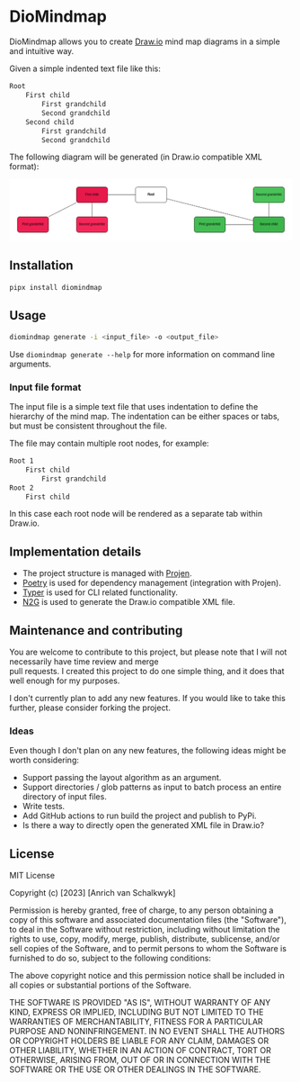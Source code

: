 # DioMindmap

DioMindmap allows you to create [Draw.io](https://app.diagrams.net/) mind map diagrams in a simple and intuitive way.

Given a simple indented text file like this:

```text
Root
    First child
        First grandchild
        Second grandchild
    Second child
        First grandchild
        Second grandchild
```

The following diagram will be generated (in Draw.io compatible XML format):

![](docs/sample_diagram.png)

## Installation

```bash
pipx install diomindmap
```

## Usage

```bash
diomindmap generate -i <input_file> -o <output_file>
```

Use `diomindmap generate --help` for more information on command line arguments.

### Input file format

The input file is a simple text file that uses indentation to define the hierarchy of the mind map. The indentation
can be either spaces or tabs, but must be consistent throughout the file.

The file may contain multiple root nodes, for example:

```text
Root 1
    First child
        First grandchild
Root 2
    First child
```

In this case each root node will be rendered as a separate tab within Draw.io.

## Implementation details

- The project structure is managed with [Projen](http://projen.io/python.html).
- [Poetry](https://python-poetry.org/) is used for dependency management (integration with Projen).
- [Typer](https://typer.tiangolo.com/) is used for CLI related functionality.
- [N2G](https://pypi.org/project/n2g/) is used to generate the Draw.io compatible XML file.

## Maintenance and contributing

You are welcome to contribute to this project, but please note that I will not necessarily have time review and merge  
pull requests. I created this project to do one simple thing, and it does that well enough for my purposes.

I don't currently plan to add any new features. If you would like to take this further, please consider forking the
project.

### Ideas

Even though I don't plan on any new features, the following ideas might be worth considering:

- Support passing the layout algorithm as an argument.
- Support directories / glob patterns as input to batch process an entire directory of input files.
- Write tests.
- Add GitHub actions to run build the project and publish to PyPi.
- Is there a way to directly open the generated XML file in Draw.io?

## License

MIT License

Copyright (c) [2023] [Anrich van Schalkwyk]

Permission is hereby granted, free of charge, to any person obtaining a copy
of this software and associated documentation files (the "Software"), to deal
in the Software without restriction, including without limitation the rights
to use, copy, modify, merge, publish, distribute, sublicense, and/or sell
copies of the Software, and to permit persons to whom the Software is
furnished to do so, subject to the following conditions:

The above copyright notice and this permission notice shall be included in all
copies or substantial portions of the Software.

THE SOFTWARE IS PROVIDED "AS IS", WITHOUT WARRANTY OF ANY KIND, EXPRESS OR
IMPLIED, INCLUDING BUT NOT LIMITED TO THE WARRANTIES OF MERCHANTABILITY,
FITNESS FOR A PARTICULAR PURPOSE AND NONINFRINGEMENT. IN NO EVENT SHALL THE
AUTHORS OR COPYRIGHT HOLDERS BE LIABLE FOR ANY CLAIM, DAMAGES OR OTHER
LIABILITY, WHETHER IN AN ACTION OF CONTRACT, TORT OR OTHERWISE, ARISING FROM,
OUT OF OR IN CONNECTION WITH THE SOFTWARE OR THE USE OR OTHER DEALINGS IN THE
SOFTWARE.

